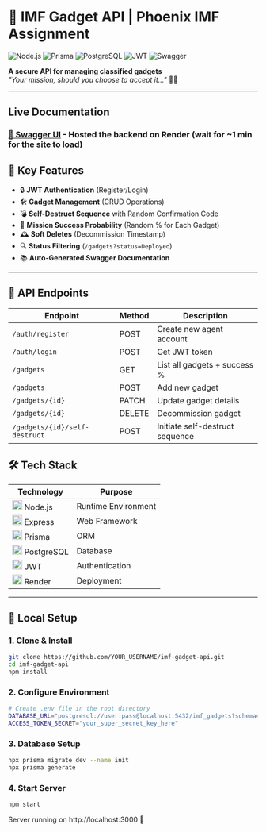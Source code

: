 # 🚀 IMF Gadget API | Phoenix IMF Assignment

![Node.js](https://img.shields.io/badge/Node.js-18.x-green)
![Prisma](https://img.shields.io/badge/Prisma-ORM-blue)
![PostgreSQL](https://img.shields.io/badge/PostgreSQL-DB-informational)
![JWT](https://img.shields.io/badge/JWT-Auth-orange)
![Swagger](https://img.shields.io/badge/Swagger-Docs-brightgreen)

**A secure API for managing classified gadgets**  
*"Your mission, should you choose to accept it..."* 💼🔫

---

## Live Documentation

### [🔗 Swagger UI](https://imf-gadget-api-zy90.onrender.com/api-docs/) - Hosted the backend on Render (wait for ~1 min for the site to load)

## 🌟 Key Features

- 🔒 **JWT Authentication** (Register/Login)
- 🛠️ **Gadget Management** (CRUD Operations)
- 💣 **Self-Destruct Sequence** with Random Confirmation Code
- 🎲 **Mission Success Probability** (Random % for Each Gadget)
- 🕰️ **Soft Deletes** (Decommission Timestamp)
- 🔍 **Status Filtering** (`/gadgets?status=Deployed`)
- 📚 **Auto-Generated Swagger Documentation**

---

## 📡 API Endpoints

| Endpoint                       | Method  | Description                        |
|--------------------------------|---------|------------------------------------|
| `/auth/register`               | POST    | Create new agent account          |
| `/auth/login`                  | POST    | Get JWT token                     |
| `/gadgets`                     | GET     | List all gadgets + success %      |
| `/gadgets`                     | POST    | Add new gadget                    |
| `/gadgets/{id}`                | PATCH   | Update gadget details             |
| `/gadgets/{id}`                | DELETE  | Decommission gadget               |
| `/gadgets/{id}/self-destruct`  | POST    | Initiate self-destruct sequence   |


## 🛠️ Tech Stack

| **Technology**       | **Purpose**                     |
|-----------------------|---------------------------------|
| <img src="https://img.icons8.com/color/48/nodejs.png" width="20"> Node.js | Runtime Environment |
| <img src="https://img.icons8.com/color/48/express-js.png" width="20"> Express | Web Framework |
| <img src="https://prismalens.vercel.app/header-logo-dark.svg" width="20"> Prisma | ORM |
| <img src="https://img.icons8.com/color/48/postgreesql.png" width="20"> PostgreSQL | Database |
| <img src="https://jwt.io/img/pic_logo.svg" width="20"> JWT | Authentication |
| <img src="https://img.icons8.com/clouds/48/000000/render.png" width="20"> Render | Deployment |

---

## 🚀 Local Setup

### 1. Clone & Install
```bash
git clone https://github.com/YOUR_USERNAME/imf-gadget-api.git
cd imf-gadget-api
npm install
```

### 2. Configure Environment
```bash
# Create .env file in the root directory
DATABASE_URL="postgresql://user:pass@localhost:5432/imf_gadgets?schema=public"
ACCESS_TOKEN_SECRET="your_super_secret_key_here"
```

### 3. Database Setup
```bash
npx prisma migrate dev --name init
npx prisma generate
```

### 4. Start Server
```bash
npm start
```

Server running on http://localhost:3000 🚨
